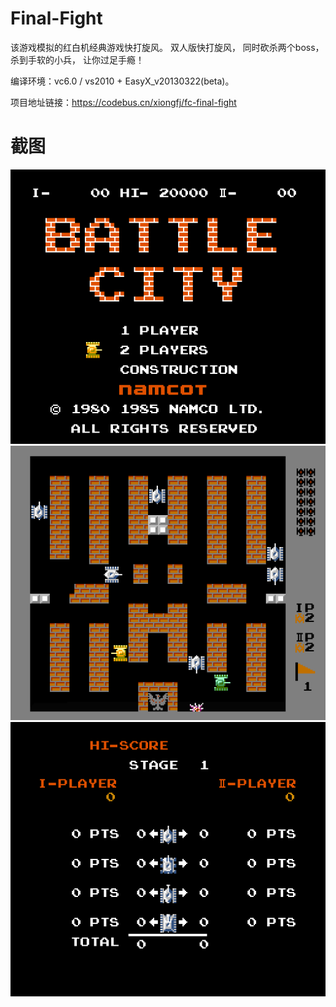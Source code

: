 # Final-Fight

该游戏模拟的红白机经典游戏快打旋风。
双人版快打旋风，
同时砍杀两个boss，
杀到手软的小兵，
让你过足手瘾！

编译环境：vc6.0 / vs2010 + EasyX_v20130322(beta)。

项目地址链接：https://codebus.cn/xiongfj/fc-final-fight

# 截图
![image](https://raw.githubusercontent.com/xiongfj/FC-Tank/master/Screenshot/1.png)
![image](https://raw.githubusercontent.com/xiongfj/FC-Tank/master/Screenshot/2.png)
![image](https://raw.githubusercontent.com/xiongfj/FC-Tank/master/Screenshot/3.png)
